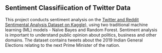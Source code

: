 ## Sentiment Classifiication of Twitter Data
This project conducts sentiment analysis on the [Twitter and Reddit Sentimental Analysis Dataset on Kaggle](https://www.kaggle.com/datasets/cosmos98/twitter-and-reddit-sentimental-analysis-dataset/data?select=Twitter_Data.csv)), using two traditional machine learning (ML) models - Naïve Bayes and Random Forest. Sentiment analysis is important to understand public opinion about politics, business and other domains. The dataset contains tweets about the 2019 Indian General Elections relating to the next Prime Minister of the nation. 
